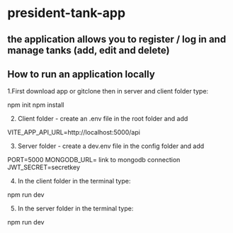 # president-tank-app

## the application allows you to register / log in and manage tanks (add, edit and delete)

## How to run an application locally

1.First download app or gitclone then in server and client folder type:

npm init
npm install

2. Client folder - create an .env file in the root folder and add

VITE_APP_API_URL=http://localhost:5000/api

3. Server folder - create a dev.env file in the config folder and add 

PORT=5000
MONGODB_URL= link to mongodb connection
JWT_SECRET=secretkey

4. In the client folder in the terminal type:

npm run dev

5. In the server folder in the terminal type:

npm run dev
